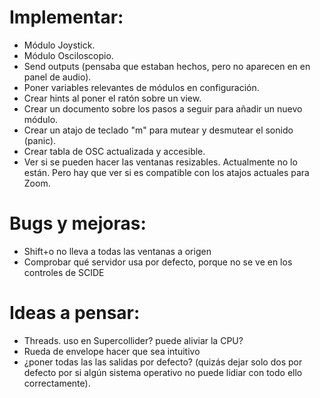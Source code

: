 # Implementar:
- Módulo Joystick.
- Módulo Osciloscopio.
- Send outputs (pensaba que estaban hechos, pero no aparecen en en panel de audio).
- Poner variables relevantes de módulos en configuración.
- Crear hints al poner el ratón sobre un view.
- Crear un documento sobre los pasos a seguir para añadir un nuevo módulo.
- Crear un atajo de teclado "m" para mutear y desmutear el sonido (panic).
- Crear tabla de OSC actualizada y accesible.
- Ver si se pueden hacer las ventanas resizables. Actualmente no lo están. Pero hay que ver si es compatible con los atajos actuales para Zoom.



# Bugs y mejoras:
- Shift+o no lleva a todas las ventanas a origen
- Comprobar qué servidor usa por defecto, porque no se ve en los controles de SCIDE


# Ideas a pensar:
- Threads. uso en Supercollider? puede aliviar la CPU?
- Rueda de envelope hacer que sea intuitivo
- ¿poner todas las las salidas por defecto? (quizás dejar solo dos por defecto por si algún sistema operativo no puede lidiar con todo ello correctamente).